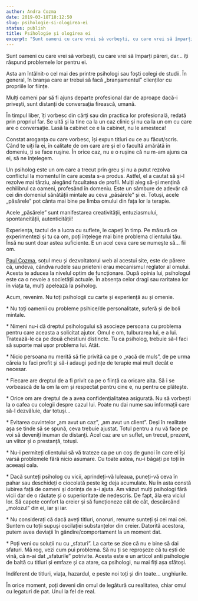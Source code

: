 ```yaml
---
author: Andra Cozma
date: 2019-03-18T18:12:50
slug: psihologie-si-ologirea-ei
status: publish
title: Psihologie și ologirea ei
excerpt: "Sunt oameni cu care vrei să vorbești, cu care vrei să împarți păreri, dar… îți răspund problemele lor pentru ei.  "
---
```

Sunt oameni cu care vrei să vorbești, cu care vrei să împarți păreri, dar… îți răspund problemele lor pentru ei.

Asta am întâlnit-o cel mai des printre psihologi sau foști colegi de studii. În general, în branșa care ar trebui să facă „branșamentul” clienților cu propriile lor ființe.

Mulți oameni par să fi ajuns departe profesional dar de aproape dacă-i privești, sunt distanți de conversația firească, umană.

În timpul liber, îți vorbesc din cărți sau din practica lor profesională, redată prin propriul far. Se uită și la tine ca la un caz clinic și nu ca la un om cu care are o conversație. Lasă la cabinet ce e la cabinet, nu le amesteca!

Constat aroganța cu care vorbesc, își expun titluri cu ce au făcut/scris. Când te uiți la ei, în calitate de om care are și el o facultă amărâtă în domeniu, ți se face rușine. În orice caz, nu e o rușine că nu m-am ajuns ca ei, să ne înțelegem.

Un psiholog este un om care a trecut prin greu și nu a putut rezolva conflictul la momentul în care acesta s-a produs. Astfel, el a cautat să și-l rezolve mai târziu, alegând facultatea de profil. Mulți aleg să-și mențină echilibrul ca oameni, profesând în domeniu. Este un sâmbure de adevăr că cei din domeniul sănătății mintale au ceva „păsărele” și ei. Totuși, acele „păsărele” pot cânta mai bine pe limba omului din fața lor la terapie.

Acele „păsărele” sunt manifestarea creativității, entuziasmului, spontaneității, autenticității!

Experiența, tactul de a lucra cu suflete, le capeți în timp. Pe măsură ce experimentezi și tu ca om, poți înțelege mai bine problema clientului tău. Însă nu sunt doar astea suficiente. E un acel ceva care se numește să… fii om.

[Paul Cozma](https://www.facebook.com/CozmaPaulSM), soțul meu și dezvoltatorul web al acestui site, este de părere că, undeva, cândva rudele sau prietenii erau mecanismul reglator al omului. Acesta te aducea la nivelul optim de funcționare. După opinia lui, psihologul este ca o nevoie a societății actuale. În absența celor dragi sau raritatea lor în viața ta, mulți apelează la psiholog.

Acum, revenim. Nu toți psihologii cu carte și experiență au și omenie.

\* Nu toți oamenii cu probleme psihice/de personalitate, suferă și de boli mintale.

\* Nimeni nu-i dă dreptul psihologului să asocieze persoana cu problema pentru care aceasta a solicitat ajutor. Omul e om, tulburarea lui, e a lui. Tratează-le ca pe două chestiuni distincte. Tu ca psiholog, trebuie să-l faci să suporte mai ușor problema lui. Atât.

\* Nicio persoana nu merită să fie privită ca pe o „vacă de muls”, de pe urma căreia tu faci profit și să-i adaugi ședințe de terapie mai mult decât e necesar.

\* Fiecare are dreptul de a fi privit ca pe o ființă ca oricare alta. Să i se vorbească de la om la om și respectat pentru cine e, nu pentru ce plătește.

\* Orice om are dreptul de a avea confidențialitatea asigurată. Nu să vorbești la o cafea cu colegii despre cazul lui. Poate nu dai nume sau informații care să-l dezvăluie, dar totuși…

\* Evitarea cuvintelor „am avut un caz”, „am avut un client”. Deși în realitate așa se tinde să se spună, ceva trebuie ajustat. Totul pentru a nu vă face pe voi să deveniți inuman de distanți. Acel caz are un suflet, un trecut, prezent, un viitor și o prestanță, totuși.

\* Nu-i permiteți clientului să vă trateze ca pe un coș de gunoi în care el își varsă problemele fără nicio asumare. Cu toate astea, nu-i băgați pe toți în aceeași oala.

\* Dacă sunteți psiholog cu vicii, aprindeți-vă luleaua, puneți-vă ceva în pahar sau deschideți o ciocolată peste kg deja acumulate. Nu în asta constă iubirea față de oameni și dorința de a-i ajuta. Am văzut mulți psihologi fără vicii dar de o răutate și o superioritate de nedescris. De fapt, ăla era viciul lor. Să capete confort la creier și să funcționeze cât de cât, descărcând „molozul” din ei, iar și iar.

\* Nu considerați că dacă aveți titluri, onoruri, renume sunteți și cei mai cei. Suntem cu toții supuși oscilației substanțelor din creier. Datorită acestora, putem avea deviații în gândire/comportament la un moment dat.

\* Poți veni cu soluții nu cu „sfaturi”. La carte se zice că nu e bine să dai sfaturi. Mă rog, vezi cum pui problema. Să nu ți se reproșeze că tu ești de vină, că n-ai dat „sfaturile” potrivite. Acesta este e un articol anti psihologie de baltă cu titluri și emfaze și ca atare, ca psihologi, nu mai fiți așa sfătoși.

Indiferent de titluri, viața, hazardul, e peste noi toți și din toate… unghiurile.

În orice moment, poți deveni din omul de legătură cu realitatea, chiar omul cu legaturi de pat. Unul la fel de real.
    